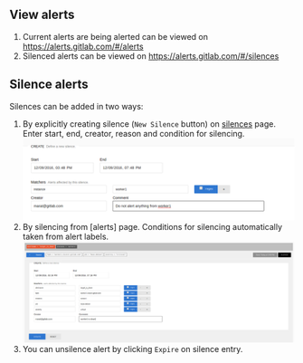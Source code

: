 ## View alerts

1. Current alerts are being alerted can be viewed on https://alerts.gitlab.com/#/alerts
1. Silenced alerts can be viewed on https://alerts.gitlab.com/#/silences 

## Silence alerts

Silences can be added in two ways:
1. By explicitly creating silence (`New Silence` button) on [silences](https://alerts.gitlab.com/#/silences) page. Enter start, end, creator, reason and condition for silencing.
![silence example](../img/manual-silence-example.png)
1. By silencing from [alerts] page. Conditions for silencing automatically taken from alert labels.
![silence example](../img/alert-silence-example.png)
1. You can unsilence alert by clicking `Expire` on silence entry.

